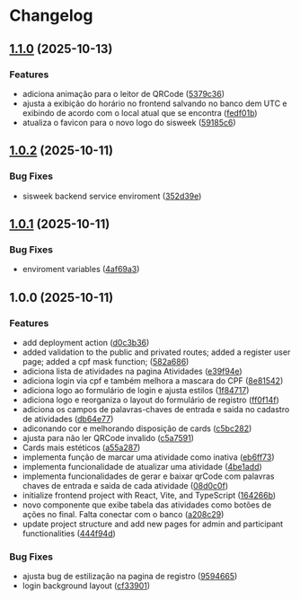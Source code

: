 # Changelog

## [1.1.0](https://github.com/SrBlecaute01/sischeck-frontend/compare/v1.0.2...v1.1.0) (2025-10-13)


### Features

* adiciona animação para o leitor de QRCode ([5379c36](https://github.com/SrBlecaute01/sischeck-frontend/commit/5379c36729e7065c2dc04ba1977c0cc17632dbdc))
* ajusta a exibição do horário no frontend salvando no banco dem UTC e exibindo de acordo com o local atual que se encontra ([fedf01b](https://github.com/SrBlecaute01/sischeck-frontend/commit/fedf01b711eb5855e467389bd8bef2bfde38e249))
* atualiza o favicon para o novo logo do sisweek ([59185c6](https://github.com/SrBlecaute01/sischeck-frontend/commit/59185c6d736bf4ff740e74e940735b5cac20157c))

## [1.0.2](https://github.com/SrBlecaute01/sischeck-frontend/compare/v1.0.1...v1.0.2) (2025-10-11)


### Bug Fixes

* sisweek backend service enviroment ([352d39e](https://github.com/SrBlecaute01/sischeck-frontend/commit/352d39ef98ee0db7b90b357f4ab6fcd61c467b47))

## [1.0.1](https://github.com/SrBlecaute01/sischeck-frontend/compare/v1.0.0...v1.0.1) (2025-10-11)


### Bug Fixes

* enviroment variables ([4af69a3](https://github.com/SrBlecaute01/sischeck-frontend/commit/4af69a392ba296161bba7efa315f21b784d9afa8))

## 1.0.0 (2025-10-11)


### Features

* add deployment action ([d0c3b36](https://github.com/SrBlecaute01/sischeck-frontend/commit/d0c3b361bad66899148557be682fbb6fd80b2aea))
* added validation to the public and privated routes; added a register user page; added a cpf mask function; ([582a686](https://github.com/SrBlecaute01/sischeck-frontend/commit/582a686edb6bc1d131b15142d0064531dc885dea))
* adiciona lista de atividades na pagina Atividades ([e39f94e](https://github.com/SrBlecaute01/sischeck-frontend/commit/e39f94e24e5725c91a6e346fa5c0df2c28e42c9a))
* adiciona login via cpf e também melhora a mascara do CPF ([8e81542](https://github.com/SrBlecaute01/sischeck-frontend/commit/8e81542c2b25dc2d6f24450450751eabba8f5e07))
* adiciona logo ao formulário de login e ajusta estilos ([1f84717](https://github.com/SrBlecaute01/sischeck-frontend/commit/1f84717a597f70687e4c70158ac013a90a5a7662))
* adiciona logo e reorganiza o layout do formulário de registro ([ff0f14f](https://github.com/SrBlecaute01/sischeck-frontend/commit/ff0f14f77f1152ad6a0e4fc104508a9e15fb9978))
* adiciona os campos de palavras-chaves de entrada e saida no cadastro de atividades ([db64e77](https://github.com/SrBlecaute01/sischeck-frontend/commit/db64e77e1e54dd7839b616fcf5cb37dde47f1f6e))
* adiconando cor e melhorando disposição de cards ([c5bc282](https://github.com/SrBlecaute01/sischeck-frontend/commit/c5bc282e959f9b7b4de838d69020df7ce739bafc))
* ajusta para não ler QRCode invalido ([c5a7591](https://github.com/SrBlecaute01/sischeck-frontend/commit/c5a759196a016e0e0a73650e37470bb68627f370))
* Cards mais estéticos ([a55a287](https://github.com/SrBlecaute01/sischeck-frontend/commit/a55a287523c92e83a1780597cc00611b07c7308f))
* implementa função de marcar uma atividade como inativa ([eb6ff73](https://github.com/SrBlecaute01/sischeck-frontend/commit/eb6ff73f51564cf05acb3e7886ffa580d90131a1))
* implementa funcionalidade de atualizar uma atividade ([4be1add](https://github.com/SrBlecaute01/sischeck-frontend/commit/4be1addc149752f8841814be0345917f3a03eb65))
* implementa funcionalidades de gerar e baixar qrCode com palavras chaves de entrada e saida de cada atividade ([08d0c0f](https://github.com/SrBlecaute01/sischeck-frontend/commit/08d0c0f2375fd31345dd8cae137b047aeb74fe1a))
* initialize frontend project with React, Vite, and TypeScript ([164266b](https://github.com/SrBlecaute01/sischeck-frontend/commit/164266b9852f662542424b9b9b1f40e2edf29ea4))
* novo componente que exibe tabela das atividades como botões de ações no final. Falta conectar com o banco ([a208c29](https://github.com/SrBlecaute01/sischeck-frontend/commit/a208c292a6cd35fcad3bff13961c1d764f0a7095))
* update project structure and add new pages for admin and participant functionalities ([444f94d](https://github.com/SrBlecaute01/sischeck-frontend/commit/444f94d7489fe00cf4afc14ffdd4e9c5e050678d))


### Bug Fixes

* ajusta bug de estilização na pagina de registro ([9594665](https://github.com/SrBlecaute01/sischeck-frontend/commit/9594665c7ee23ff96be66d907bc7c647f3bed812))
* login background layout ([cf33901](https://github.com/SrBlecaute01/sischeck-frontend/commit/cf3390177c95a719d7f14d1f139c40dfb7e561f3))
